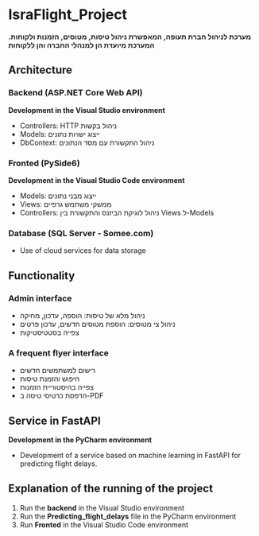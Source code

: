 # IsraFlight_Project
**מערכת לניהול חברת תעופה, המאפשרת ניהול טיסות, מטוסים, הזמנות ולקוחות. המערכת מיועדת הן למנהלי החברה והן ללקוחות**

## Architecture
### Backend (ASP.NET Core Web API)
**Development in the Visual Studio environment**
- Controllers: HTTP ניהול בקשות
- Models: ייצוג ישויות נתונים
- DbContext: ניהול התקשורת עם מסד הנתונים


### Fronted (PySide6)
**Development in the Visual Studio Code environment**
 - Models: ייצוג מבני נתונים
 - Views: ממשקי משתמש גרפיים
 - Controllers: ניהול לוגיקת הביזנס והתקשורת בין Views ל-Models

### Database (SQL Server - Somee.com)
  - Use of cloud services for data storage

## Functionality
### Admin interface
- ניהול מלא של טיסות: הוספה, עדכון, מחיקה
- ניהול צי מטוסים: הוספת מטוסים חדשים, עדכון פרטים
- צפייה בסטטיסטיקות

### A frequent flyer interface

- רישום למשתמשים חדשים
- חיפוש והזמנת טיסות
- צפייה בהיסטוריית הזמנות
- הדפסת כרטיסי טיסה ב-PDF
  
## Service in FastAPI
**Development in the PyCharm environment**
- Development of a service based on machine learning in FastAPI for predicting flight delays.

## Explanation of the running of the project
1. Run the **backend** in the Visual Studio environment
2. Run the **Predicting_flight_delays** file in the PyCharm environment
3. Run **Fronted** in the Visual Studio Code environment



